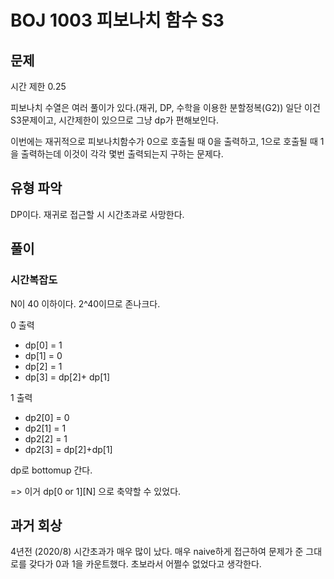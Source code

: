 # BOJ 1003 피보나치 함수 S3

## 문제

시간 제한 0.25

피보나치 수열은 여러 풀이가 있다.(재귀, DP, 수학을 이용한 분할정복(G2)) 일단 이건 S3문제이고, 시간제한이 있으므로 그냥 dp가 편해보인다.

이번에는 재귀적으로 피보나치함수가 0으로 호출될 때 0을 출력하고, 1으로 호출될 때 1을 출력하는데 이것이 각각 몇번 출력되는지 구하는 문제다.

## 유형 파악

DP이다. 재귀로 접근할 시 시간초과로 사망한다.

## 풀이

### 시간복잡도

N이 40 이하이다. 2^40이므로 존나크다.

0 출력
- dp[0] = 1
- dp[1] = 0
- dp[2] = 1
- dp[3] = dp[2]+ dp[1]

1 출력
- dp2[0] = 0
- dp2[1] = 1
- dp2[2] = 1
- dp2[3] = dp[2]+dp[1]

dp로 bottomup 간다.

=> 이거 dp[0 or 1][N] 으로 축약할 수 있었다.

## 과거 회상

4년전 (2020/8) 시간초과가 매우 많이 났다. 매우 naive하게 접근하여 문제가 준 그대로를 갖다가 0과 1을 카운트했다. 초보라서 어쩔수 없었다고 생각한다.
